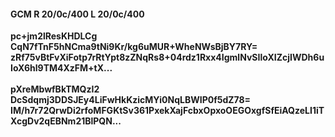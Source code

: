 #### GCM R 20/0c/400 L 20/0c/400
**pc+jm2lResKHDLCg**<br/>**CqN7fTnF5hNCma9tNi9Kr/kg6uMUR+WheNWsBjBY7RY=**<br/>**zRf75vBtFvXiFotp7rRtYpt8zZNqRs8+04rdz1Rxx4IgmlNvSIloXIZcjIWDh6uIoX6hl9TM4XzFM+tX...**<br/><br/>
**pXreMbwfBkTMQzI2**<br/>**DcSdqmj3DDSJEy4LiFwHkKzicMYi0NqLBWIP0f5dZ78=**<br/>**IM/h7r72QrwDi2rfoMFGKtSv361PxekXajFcbxOpxoOEGOxgfSfEiAQzeLI1iTXcgDv2qEBNm21BlPQN...**